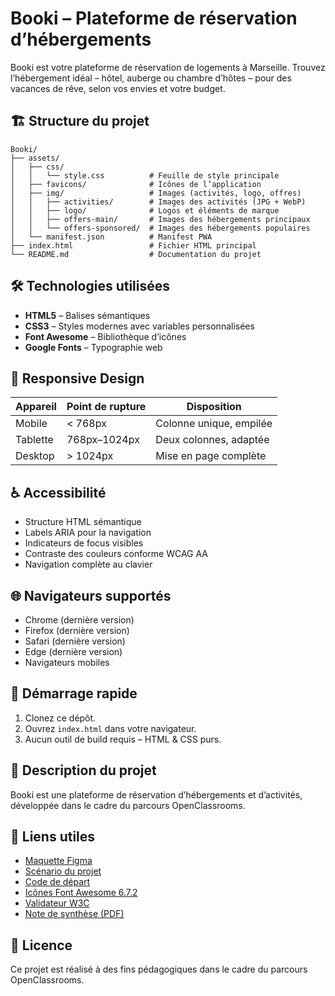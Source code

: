 # Booki – Plateforme de réservation d’hébergements

Booki est votre plateforme de réservation de logements à Marseille. Trouvez l’hébergement idéal – hôtel, auberge ou chambre d’hôtes – pour des vacances de rêve, selon vos envies et votre budget.

## 🏗️ Structure du projet

```
Booki/
├── assets/
│   ├── css/
│   │   └── style.css          # Feuille de style principale
│   ├── favicons/              # Icônes de l’application
│   ├── img/                   # Images (activités, logo, offres)
│   │   ├── activities/        # Images des activités (JPG + WebP)
│   │   ├── logo/              # Logos et éléments de marque
│   │   ├── offers-main/       # Images des hébergements principaux
│   │   └── offers-sponsored/  # Images des hébergements populaires
│   └── manifest.json          # Manifest PWA
├── index.html                 # Fichier HTML principal
└── README.md                  # Documentation du projet
```

## 🛠️ Technologies utilisées

- **HTML5** – Balises sémantiques
- **CSS3** – Styles modernes avec variables personnalisées
- **Font Awesome** – Bibliothèque d’icônes
- **Google Fonts** – Typographie web

## 📱 Responsive Design

| Appareil | Point de rupture | Disposition             |
| -------- | ---------------- | ----------------------- |
| Mobile   | < 768px          | Colonne unique, empilée |
| Tablette | 768px–1024px     | Deux colonnes, adaptée  |
| Desktop  | > 1024px         | Mise en page complète   |

## ♿ Accessibilité

- Structure HTML sémantique
- Labels ARIA pour la navigation
- Indicateurs de focus visibles
- Contraste des couleurs conforme WCAG AA
- Navigation complète au clavier

## 🌐 Navigateurs supportés

- Chrome (dernière version)
- Firefox (dernière version)
- Safari (dernière version)
- Edge (dernière version)
- Navigateurs mobiles

## 🚀 Démarrage rapide

1. Clonez ce dépôt.
2. Ouvrez `index.html` dans votre navigateur.
3. Aucun outil de build requis – HTML & CSS purs.

## 📖 Description du projet

Booki est une plateforme de réservation d’hébergements et d’activités, développée dans le cadre du parcours OpenClassrooms.

## 🔗 Liens utiles

- [Maquette Figma](https://www.figma.com/design/B3eLowtWREc9YXzBcGRAHn/Maquettes-Booki?node-id=3-0&p=f)
- [Scénario du projet](https://openclassrooms.com/fr/paths/877/projects/639/697-scenario)
- [Code de départ](https://github.com/OpenClassrooms-Student-Center/booki-starter-code)
- [Icônes Font Awesome 6.7.2](https://https://cdnjs.cloudflare.com/ajax/libs/font-awesome/6.7.2/css/all.min.css)
- [Validateur W3C](https://validator.w3.org/)
- [Note de synthèse (PDF)](https://course.oc-static.com/projects/D%C3%A9veloppeur+Web/DW_P2+HTML+CSS+Booki/DW+Booki+-+Note+de+synthese.pdf)

## 📄 Licence

Ce projet est réalisé à des fins pédagogiques dans le cadre du parcours OpenClassrooms.
